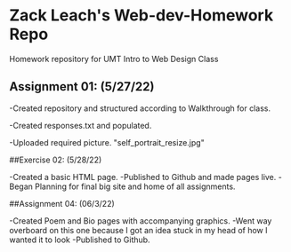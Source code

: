 # Zack Leach's Web-dev-Homework Repo

Homework repository for UMT Intro to Web Design Class

## Assignment 01:  (5/27/22)

-Created repository and structured according to Walkthrough for class.

-Created responses.txt and populated.

-Uploaded required picture. "self_portrait_resize.jpg"

##Exercise 02: (5/28/22)

-Created a basic HTML page.
-Published to Github and made pages live.
-Began Planning for final big site and home of all assignments.

##Assignment 04:  (06/3/22)

-Created Poem and Bio pages with accompanying graphics.
-Went way overboard on this one because I got an idea stuck in my head of how I wanted it to look
-Published to Github.
